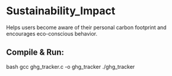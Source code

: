 # Sustainability_Impact
Helps users become aware of their personal carbon footprint and encourages eco-conscious behavior.
## Compile & Run:
bash
gcc ghg_tracker.c -o ghg_tracker
./ghg_tracker


